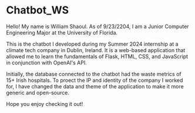 # Chatbot_WS

Hello! My name is William Shaoul. As of 9/23/2204, I am a Junior Computer Engineering Major at the University of Florida.

This is the chatbot I developed during my Summer 2024 internship at a climate tech company in Dublin, Ireland. It is a web-based application that allowed me to learn the fundamentals of Flask, HTML, CSS, and JavaScript in conjunction with OpenAI's API.

Initially, the database connected to the chatbot had the waste metrics of 15+ Irish hospitals. To proect the IP and identity of the company I worked for, I have changed the data and theme of the application to make it more generic and open-source.

Hope you enjoy checking it out!

